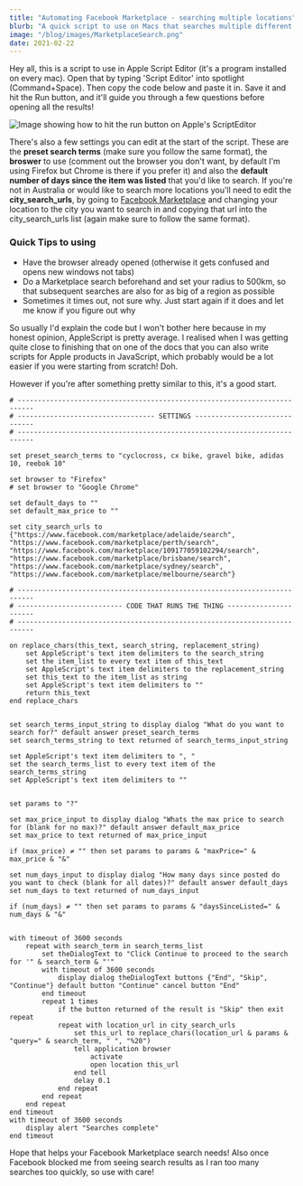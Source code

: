 ```yaml
---
title: "Automating Facebook Marketplace - searching multiple locations"
blurb: "A quick script to use on Macs that searches multiple different locations for your search terms"
image: "/blog/images/MarketplaceSearch.png"
date: 2021-02-22
---
```


Hey all, this is a script to use in Apple Script Editor (it's a program installed on every mac). Open that by typing 'Script Editor' into spotlight (Command+Space). Then copy the code below and paste it in. Save it and hit the Run button, and it'll guide you through a few questions before opening all the results! 


![Image showing how to hit the run button on Apple's ScriptEditor](../images/MarketplaceSearch.png "How to hit the run button on Apple's ScriptEditor")

There's also a few settings you can edit at the start of the script. These are the **preset search terms** (make sure you follow the same format), the **broswer** to use (comment out the browser you don't want, by default I'm using Firefox but Chrome is there if you prefer it) and also the **default number of days since the item was listed** that you'd like to search. If you're not in Australia or would like to search more locations you'll need to edit the **city_search_urls**, by going to [Facebook Marketplace](https://www.facebook.com/marketplace) and changing your location to the city you want to search in and copying that url into the city_search_urls list (again make sure to follow the same format).

### Quick Tips to using
- Have the browser already opened (otherwise it gets confused and opens new windows not tabs)
- Do a Marketplace search beforehand and set your radius to 500km, so that subsequent searches are also for as big of a region as possible
- Sometimes it times out, not sure why. Just start again if it does and let me know if you figure out why


So usually I'd explain the code but I won't bother here because in my honest opinion, AppleScript is pretty average. I realised when I was getting quite close to finishing that on one of the docs that you can also write scripts for Apple products in JavaScript, which probably would be a lot easier if you were starting from scratch! Doh.

However if you're after something pretty similar to this, it's a good start.





```apl
# --------------------------------------------------------------------------
# ---------------------------------- SETTINGS ------------------------------
# --------------------------------------------------------------------------

set preset_search_terms to "cyclocross, cx bike, gravel bike, adidas 10, reebok 10"

set browser to "Firefox"
# set browser to "Google Chrome"

set default_days to ""
set default_max_price to ""

set city_search_urls to {"https://www.facebook.com/marketplace/adelaide/search", "https://www.facebook.com/marketplace/perth/search", "https://www.facebook.com/marketplace/109177059102294/search", "https://www.facebook.com/marketplace/brisbane/search", "https://www.facebook.com/marketplace/sydney/search", "https://www.facebook.com/marketplace/melbourne/search"}

# --------------------------------------------------------------------------
# -------------------------- CODE THAT RUNS THE THING ----------------------
# --------------------------------------------------------------------------

on replace_chars(this_text, search_string, replacement_string)
	set AppleScript's text item delimiters to the search_string
	set the item_list to every text item of this_text
	set AppleScript's text item delimiters to the replacement_string
	set this_text to the item_list as string
	set AppleScript's text item delimiters to ""
	return this_text
end replace_chars


set search_terms_input_string to display dialog "What do you want to search for?" default answer preset_search_terms
set search_terms_string to text returned of search_terms_input_string

set AppleScript's text item delimiters to ", "
set the search_terms_list to every text item of the search_terms_string
set AppleScript's text item delimiters to ""


set params to "?"

set max_price_input to display dialog "Whats the max price to search for (blank for no max)?" default answer default_max_price
set max_price to text returned of max_price_input

if (max_price) ≠ "" then set params to params & "maxPrice=" & max_price & "&"

set num_days_input to display dialog "How many days since posted do you want to check (blank for all dates)?" default answer default_days
set num_days to text returned of num_days_input

if (num_days) ≠ "" then set params to params & "daysSinceListed=" & num_days & "&"


with timeout of 3600 seconds
	repeat with search_term in search_terms_list
		set theDialogText to "Click Continue to proceed to the search for '" & search_term & "'"
		with timeout of 3600 seconds
			display dialog theDialogText buttons {"End", "Skip", "Continue"} default button "Continue" cancel button "End"
		end timeout
		repeat 1 times
			if the button returned of the result is "Skip" then exit repeat
			repeat with location_url in city_search_urls
				set this_url to replace_chars(location_url & params & "query=" & search_term, " ", "%20")
				tell application browser
					activate
					open location this_url
				end tell
				delay 0.1
			end repeat
		end repeat
	end repeat
end timeout
with timeout of 3600 seconds
	display alert "Searches complete"
end timeout
```

Hope that helps your Facebook Marketplace search needs! Also once Facebook blocked me from seeing search results as I ran too many searches too quickly, so use with care!